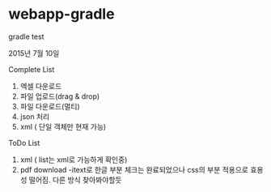 # webapp-gradle
gradle test


2015년 7월 10일

Complete List
1. 엑셀 다운로드
2. 파일 업로드(drag & drop)
3. 파일 다운로드(멀티)
4. json 처리
5. xml ( 단일 객체만 현재 가능)

ToDo List
1. xml ( list는 xml로 가능하게 확인중)
2. pdf download
  -itext로 한글 부분 체크는 완료되었으나 css의 부분 적용으로 효용성 떨어짐. 다른 방식 찾아봐야할듯
